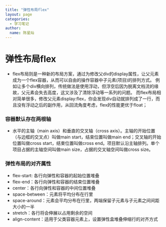 ```yaml
---
title: "弹性布局flex"
layout: page
categories: 
  - 学习笔记
author: 
  name: 陈星灿
---
```


# 弹性布局flex
* flex布局则是一种新的布局方案，通过为修改父div的display属性，让父元素成为一个flex容器，从而可以自由的操作容器中子元素(项目)的排列方式。
例如让多个div横向排列，传统做法是使用浮动，但浮空后因为脱离文档流的缘故，父元素会失去高度，这又涉及了清除浮动等一系列的问题。
而flex布局相对简单很多，修改父元素display:flex，你会发现div自动就排列成了一行，而且没有浮动之后的副作用，从回流角度考虑，flex的性能更优于float；

### 容器默认存在两根轴
* 水平的主轴（main axis）和垂直的交叉轴（cross axis）。主轴的开始位置（与边框的交叉点）叫做main start，结束位置叫做main end；交叉轴的开始位置叫做cross start，结束位置叫做cross end。项目默认沿主轴排列。单个项目占据的主轴空间叫做main size，占据的交叉轴空间叫做cross size。

### 弹性布局的对齐属性
* flex-start: 各行向弹性和容器的起始位置堆叠
* flex-end：各行向弹性和容器的结束位置堆叠
* center：各行向弹性和容器的中间位置堆叠
* space-between：元素将平均分布在行里
* space-around：元素会平均分布在行里，两端保留子元素与子元素之间间距大小的一半 
* stretch：各行将会伸展以占用剩余的空间   
* align-content：适用于父类容器元素上，设置弹性盒堆叠伸缩行的对齐方式